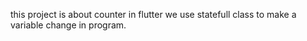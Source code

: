 this project is about counter in flutter 
we use statefull class to make a variable change in program.
